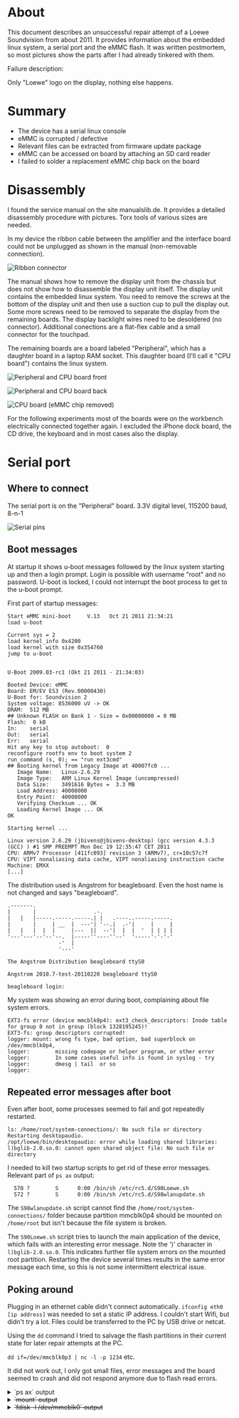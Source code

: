 # About

This document describes an unsuccessful repair attempt of a Loewe Soundvision from about 2011. It provides information about the embedded linux system, a serial port and the eMMC flash. It was written postmortem, so most pictures show the parts after I had already tinkered with them. 

Failure description:

Only "Loewe" logo on the display, nothing else happens.


# Summary

* The device has a serial linux console
* eMMC is corrupted / defective
* Relevant files can be extracted from firmware update package
* eMMC can be accessed on board by attaching an SD card reader
* I failed to solder a replacement eMMC chip back on the board


# Disassembly
I found the service manual on the site manualslib.de. It provides a detailed disassembly procedure with pictures. Torx tools of various sizes are needed.

In my device the ribbon cable between the amplifier and the interface board could not be unplugged as shown in the manual (non-removable connection).

![Ribbon connector](images/15_ribbon_connector.jpg)

The manual shows how to remove the display unit from the chassis but does not show how to disassemble the display unit itself. The display unit contains the embedded linux system. You need to remove the screws at the bottom of the display unit and then use a suction cup to pull the display out. Some more screws need to be removed to separate the display from the remaining boards. The display backlight wires need to be desoldered (no connector). Additional conections are a flat-flex cable and a small connector for the touchpad.

The remaining boards are a board labeled "Peripheral", which has a daughter board in a laptop RAM socket. This daughter board (I'll call it "CPU board") contains the linux system.

![Peripheral and CPU board front](images/01_peripheral_cpu.jpg)

![Peripheral and CPU board back](images/02_peripheral_cpu.jpg)

![CPU board (eMMC chip removed)](images/03_cpu_board.jpg)

For the following experiments most of the boards were on the workbench electrically connected together again. I excluded the iPhone dock board, the CD drive, the keyboard and in most cases also the display.

# Serial port

## Where to connect
The serial port is on the "Peripheral" board. 3.3V digital level, 115200 baud, 8-n-1

![Serial pins](images/14_serial.jpg)

## Boot messages
At startup it shows u-boot messages followed by the linux system starting up and then a login prompt. Login is possible with username "root" and no password. U-boot is locked, I could not interrupt the boot process to get to the u-boot prompt.

First part of startup messages:

```
Start eMMC mini-boot 	 V.13	Oct 21 2011 21:34:21
load u-boot

Current sys = 2
load kernel_info 0x4200
load kernel with size 0x354760
jump to u-boot


U-Boot 2009.03-rc1 (Okt 21 2011 - 21:34:03)

Booted Device: eMMC
Board: EM/EV ES3 (Rev.00000430)
U-Boot for: Soundvision 2
System voltage: 8536000 uV -> OK
DRAM:  512 MB
## Unknown FLASH on Bank 1 - Size = 0x00000000 = 0 MB
Flash:  0 kB
In:    serial
Out:   serial
Err:   serial
Hit any key to stop autoboot:  0 
reconfigure rootfs env to boot system 2
run_command (s, 0); == "run ext3cmd"
## Booting kernel from Legacy Image at 40007fc0 ...
   Image Name:   Linux-2.6.29
   Image Type:   ARM Linux Kernel Image (uncompressed)
   Data Size:    3491616 Bytes =  3.3 MB
   Load Address: 40008000
   Entry Point:  40008000
   Verifying Checksum ... OK
   Loading Kernel Image ... OK
OK

Starting kernel ...

Linux version 2.6.29 (jbivens@jbivens-desktop) (gcc version 4.3.3 (GCC) ) #1 SMP PREEMPT Mon Dec 19 12:35:47 CET 2011
CPU: ARMv7 Processor [411fc093] revision 3 (ARMv7), cr=10c57c7f
CPU: VIPT nonaliasing data cache, VIPT nonaliasing instruction cache
Machine: EMXX
[...]
```

The distribution used is Angstrom for beagleboard. Even the host name is not changed and says "beagleboard".

```
.-------.                                           
|       |                  .-.                      
|   |   |-----.-----.-----.| |   .----..-----.-----.
|       |     | __  |  ---'| '--.|  .-'|     |     |
|   |   |  |  |     |---  ||  --'|  |  |  '  | | | |
'---'---'--'--'--.  |-----''----''--'  '-----'-'-'-'
                -'  |
                '---'

The Angstrom Distribution beagleboard ttyS0

Angstrom 2010.7-test-20110220 beagleboard ttyS0

beagleboard login:
```


My system was showing an error during boot, complaining about file system errors.

```
EXT3-fs error (device mmcblk0p4): ext3_check_descriptors: Inode table for group 0 not in group (block 1328195245)!
EXT3-fs: group descriptors corrupted!
logger: mount: wrong fs type, bad option, bad superblock on /dev/mmcblk0p4,
logger:        missing codepage or helper program, or other error
logger:        In some cases useful info is found in syslog - try
logger:        dmesg | tail  or so
logger: 
```

## Repeated error messages after boot

Even after boot, some processes seemed to fail and got repeatedly restarted. 

```
ls: /home/root/system-connections/: No such file or directory
Restarting desktopaudio.
/opt/loewe/bin/desktopaudio: error while loading shared libraries: l)bglib-2.0.so.0: cannot open shared object file: No such file or directory
```

I needed to kill two startup scripts to get rid of these error messages. Relevant part of `ps ax` output:
```
  570 ?        S      0:00 /bin/sh /etc/rc5.d/S90Loewe.sh
  572 ?        S      0:00 /bin/sh /etc/rc5.d/S98wlanupdate.sh
```

The `S98wlanupdate.sh` script cannot find the `/home/root/system-connections/` folder because partition mmcblk0p4 should be mounted on `/home/root` but isn't because the file system is broken.

The `S90Loewe.sh` script tries to launch the main application of the device, which fails with an interesting error message. Note the ')' character in `l)bglib-2.0.so.0`. This indicates further file system errors on the mounted root partition. Restarting the device several times results in the same error message each time, so this is not some intermittent electrical issue.

## Poking around

Plugging in an ethernet cable didn't connect automatically. `ifconfig eth0 [ip address]` was needed to set a static IP address. I couldn't start Wifi, but didn't try a lot. Files could be transferred to the PC by USB drive or netcat.

Using the `dd` command I tried to salvage the flash partitions in their current state for later repair attempts at the PC.

`dd if=/dev/mmcblk0p3 | nc -l -p 1234` etc.

It did not work out, I only got small files, error messages and the board seemed to crash and did not respond anymore due to flash read errors.


<details><summary>`ps ax` output</summary>
<p>
```
  PID TTY      STAT   TIME COMMAND
    1 ?        Ss     0:00 init [5]           
    2 ?        S<     0:00 [kthreadd]
    3 ?        S<     0:00 [migration/0]
    4 ?        S<     0:00 [ksoftirqd/0]
    5 ?        S<     0:00 [migration/1]
    6 ?        S<     0:00 [ksoftirqd/1]
    7 ?        S<     0:00 [events/0]
    8 ?        S<     0:00 [events/1]
    9 ?        S<     0:00 [work_on_cpu/0]
   10 ?        S<     0:00 [work_on_cpu/1]
   11 ?        S<     0:00 [khelper]
   12 ?        S<     0:00 [kblockd/0]
   13 ?        S<     0:00 [kblockd/1]
   14 ?        S<     0:00 [ksuspend_usbd]
   15 ?        S<     0:00 [khubd]
   16 ?        S<     0:00 [kmmcd]
   17 ?        S<     0:00 [bluetooth]
   18 ?        S<     0:00 [msp430/0]
   19 ?        S<     0:00 [msp430/1]
   20 ?        S      0:00 [pdflush]
   21 ?        S      0:00 [pdflush]
   22 ?        S<     0:00 [kswapd0]
   23 ?        S<     0:00 [aio/0]
   24 ?        S<     0:00 [aio/1]
   25 ?        S<     0:00 [emxx_fb]
   26 ?        S<     0:00 [emxx_lcd]
   27 ?        D<     0:00 [si4705_wq/0]
   28 ?        S<     0:00 [si4705_wq/1]
   29 ?        S<     0:00 [cdmm10_fsm/0]
   30 ?        S<     0:00 [cdmm10_fsm/1]
   31 ?        S<     0:00 [cdmm10_irq/0]
   32 ?        S<     0:00 [cdmm10_irq/1]
   33 ?        S<     0:00 [ehci-wq]
   34 ?        S<     0:00 [tas5716_psm]
   35 ?        S<     0:00 [mmcqd]
   36 ?        S<     0:00 [krfcommd]
   37 ?        S<     0:00 [kjournald]
   65 ?        S<s    0:00 /sbin/udevd -d
  430 ?        Ss     0:00 /sbin/portmap
  459 ?        Ss     0:00 /usr/bin/dbus-daemon --system
  463 ?        Ssl    0:00 /usr/sbin/hald
  464 ?        S      0:00 hald-runner
  480 ?        S      0:00 hald-addon-input: Listening on /dev/input/event0
  501 ?        S<     0:00 /sbin/udevd -d
  508 ?        S<     0:00 [intr_work]
  511 ?        S<     0:00 /sbin/udevd -d
  532 ?        Ss     0:00 /usr/sbin/NetworkManager
  536 ?        S      0:00 /bin/sh /etc/rc5.d/S89timeset.sh
  564 ?        S      0:00 /usr/sbin/wpa_supplicant -u
  568 ?        Ss     0:00 /usr/sbin/lircd -d /dev/lirc0 -o /dev/lircd -r /etc/l
  570 ?        S      0:00 /bin/sh /etc/rc5.d/S90Loewe.sh
  572 ?        S      0:00 /bin/sh /etc/rc5.d/S98wlanupdate.sh
  579 ?        Ss     0:00 login -- root     
  581 ?        S      0:00 sleep 20
  582 tty1     Ss+    0:00 /sbin/getty 38400 tty1
  598 ?        Ss     0:00 /usr/bin/dbus-daemon --fork --print-pid 4 --print-add
  622 ttyS0    Ss     0:00 -sh
  625 ?        S      0:00 sleep 2
  642 ?        S      0:00 sleep 2
  643 ttyS0    R+     0:00 ps ax
```
</p>
</details>


<details><summary>`mount` output</summary>
<p>
```
rootfs on / type rootfs (rw)
/dev/root on / type ext3 (rw,errors=continue,data=ordered)
proc on /proc type proc (rw)
sysfs on /sys type sysfs (rw)
none on /dev type tmpfs (rw,mode=755)
devpts on /dev/pts type devpts (rw,gid=5,mode=620)
usbfs on /proc/bus/usb type usbfs (rw)
tmpfs on /var/volatile type tmpfs (rw)
tmpfs on /dev/shm type tmpfs (rw,mode=777)
tmpfs on /media/ram type tmpfs (rw)
```
</p>
</details>

<details><summary>`fdisk -l /dev/mmcblk0` output</summary>
<p>
```
Disk /dev/mmcblk0: 1807 MB, 1807745024 bytes
4 heads, 16 sectors/track, 55168 cylinders, total 3530752 sectors
Units = sectors of 1 * 512 = 512 bytes
Sector size (logical/physical): 512 bytes / 512 bytes
I/O size (minimum/optimal): 512 bytes / 512 bytes
Disk identifier: 0x00000000

        Device Boot      Start         End      Blocks   Id  System
/dev/mmcblk0p1            2048       32767       15360   83  Linux
/dev/mmcblk0p2           32768     1081343      524288   83  Linux
/dev/mmcblk0p3         1081344     2129919      524288   83  Linux
/dev/mmcblk0p4         2129920     3530751      700416   83  Linux
```
</p>
</details>

<details><summary>`/etc/fstab` contents</summary>
<p>
```
# stock fstab - you probably want to override this with a machine specific one

rootfs               /                    auto       defaults              1  1
proc                 /proc                proc       defaults              0  0
devpts               /dev/pts             devpts     mode=0620,gid=5       0  0
usbfs                /proc/bus/usb        usbfs      defaults              0  0
tmpfs                /var/volatile        tmpfs      defaults              0  0
tmpfs                /dev/shm             tmpfs      mode=0777             0  0
tmpfs                /media/ram           tmpfs      defaults              0  0

# uncomment this if your device has a SD/MMC/Transflash slot
#/dev/mmcblk0p1       /media/card          auto       defaults,sync,noauto  0  0

/dev/mmcblk0p4 /home/root auto defaults 1 1
```
</p>
</details>


<details><summary>`lsusb` output</summary>
<p>
```
Bus 001 Device 001: ID 1d6b:0002 Linux Foundation 2.0 root hub
Bus 001 Device 002: ID 0424:2514 Standard Microsystems Corp. 
Bus 001 Device 003: ID 0424:9512 Standard Microsystems Corp. 
Bus 001 Device 004: ID 0424:ec00 Standard Microsystems Corp. 
Bus 002 Device 001: ID 1d6b:0001 Linux Foundation 1.1 root hub
```
</p>
</details>


<details><summary>`lsusb -t` output</summary>
<p>
```
Bus#  2
`-Dev#   1 Vendor 0x1d6b Product 0x0001
Bus#  1
`-Dev#   1 Vendor 0x1d6b Product 0x0002
  `-Dev#   2 Vendor 0x0424 Product 0x2514
    `-Dev#   3 Vendor 0x0424 Product 0x9512
      `-Dev#   4 Vendor 0x0424 Product 0xec00
```
</p>
</details>


<details><summary>`lsusb -v` output</summary>
<p>
```
Bus 001 Device 001: ID 1d6b:0002 Linux Foundation 2.0 root hub
Device Descriptor:
  bLength                18
  bDescriptorType         1
  bcdUSB               2.00
  bDeviceClass            9 Hub
  bDeviceSubClass         0 Unused
  bDeviceProtocol         0 Full speed (or root) hub
  bMaxPacketSize0        64
  idVendor           0x1d6b Linux Foundation
  idProduct          0x0002 2.0 root hub
  bcdDevice            2.06
  iManufacturer           3 Linux 2.6.29 ehci_hcd
  iProduct                2 EMXX EHCI
  iSerial                 1 emxx_ehci
  bNumConfigurations      1
  Configuration Descriptor:
    bLength                 9
    bDescriptorType         2
    wTotalLength           25
    bNumInterfaces          1
    bConfigurationValue     1
    iConfiguration          0 
    bmAttributes         0xe0
      Self Powered
      Remote Wakeup
    MaxPower                0mA
    Interface Descriptor:
      bLength                 9
      bDescriptorType         4
      bInterfaceNumber        0
      bAlternateSetting       0
      bNumEndpoints           1
      bInterfaceClass         9 Hub
      bInterfaceSubClass      0 Unused
      bInterfaceProtocol      0 Full speed (or root) hub
      iInterface              0 
      Endpoint Descriptor:
        bLength                 7
        bDescriptorType         5
        bEndpointAddress     0x81  EP 1 IN
        bmAttributes            3
          Transfer Type            Interrupt
          Synch Type               None
          Usage Type               Data
        wMaxPacketSize     0x0004  1x 4 bytes
        bInterval              12
Hub Descriptor:
  bLength               9
  bDescriptorType      41
  nNbrPorts             1
  wHubCharacteristic 0x0009
    Per-port power switching
    Per-port overcurrent protection
  bPwrOn2PwrGood       10 * 2 milli seconds
  bHubContrCurrent      0 milli Ampere
  DeviceRemovable    0x00
  PortPwrCtrlMask    0xff
 Hub Port Status:
   Port 1: 0000.0503 highspeed power enable connect
Device Status:     0x0003
  Self Powered
  Remote Wakeup Enabled

Bus 001 Device 002: ID 0424:2514 Standard Microsystems Corp. 
Device Descriptor:
  bLength                18
  bDescriptorType         1
  bcdUSB               2.00
  bDeviceClass            9 Hub
  bDeviceSubClass         0 Unused
  bDeviceProtocol         2 TT per port
  bMaxPacketSize0        64
  idVendor           0x0424 Standard Microsystems Corp.
  idProduct          0x2514 
  bcdDevice            0.00
  iManufacturer           0 
  iProduct                0 
  iSerial                 0 
  bNumConfigurations      1
  Configuration Descriptor:
    bLength                 9
    bDescriptorType         2
    wTotalLength           41
    bNumInterfaces          1
    bConfigurationValue     1
    iConfiguration          0 
    bmAttributes         0xe0
      Self Powered
      Remote Wakeup
    MaxPower                2mA
    Interface Descriptor:
      bLength                 9
      bDescriptorType         4
      bInterfaceNumber        0
      bAlternateSetting       0
      bNumEndpoints           1
      bInterfaceClass         9 Hub
      bInterfaceSubClass      0 Unused
      bInterfaceProtocol      1 Single TT
      iInterface              0 
      Endpoint Descriptor:
        bLength                 7
        bDescriptorType         5
        bEndpointAddress     0x81  EP 1 IN
        bmAttributes            3
          Transfer Type            Interrupt
          Synch Type               None
          Usage Type               Data
        wMaxPacketSize     0x0001  1x 1 bytes
        bInterval              12
    Interface Descriptor:
      bLength                 9
      bDescriptorType         4
      bInterfaceNumber        0
      bAlternateSetting       1
      bNumEndpoints           1
      bInterfaceClass         9 Hub
      bInterfaceSubClass      0 Unused
      bInterfaceProtocol      2 TT per port
      iInterface              0 
      Endpoint Descriptor:
        bLength                 7
        bDescriptorType         5
        bEndpointAddress     0x81  EP 1 IN
        bmAttributes            3
          Transfer Type            Interrupt
          Synch Type               None
          Usage Type               Data
        wMaxPacketSize     0x0001  1x 1 bytes
        bInterval              12
Hub Descriptor:
  bLength               9
  bDescriptorType      41
  nNbrPorts             4
  wHubCharacteristic 0x0009
    Per-port power switching
    Per-port overcurrent protection
    TT think time 8 FS bits
  bPwrOn2PwrGood       50 * 2 milli seconds
  bHubContrCurrent      1 milli Ampere
  DeviceRemovable    0x00
  PortPwrCtrlMask    0xff
 Hub Port Status:
   Port 1: 0000.0100 power
   Port 2: 0000.0503 highspeed power enable connect
   Port 3: 0000.0100 power
   Port 4: 0000.0100 power
Device Qualifier (for other device speed):
  bLength                10
  bDescriptorType         6
  bcdUSB               2.00
  bDeviceClass            9 Hub
  bDeviceSubClass         0 Unused
  bDeviceProtocol         0 Full speed (or root) hub
  bMaxPacketSize0        64
  bNumConfigurations      1
Device Status:     0x0001
  Self Powered

Bus 001 Device 003: ID 0424:9512 Standard Microsystems Corp. 
Device Descriptor:
  bLength                18
  bDescriptorType         1
  bcdUSB               2.00
  bDeviceClass            9 Hub
  bDeviceSubClass         0 Unused
  bDeviceProtocol         2 TT per port
  bMaxPacketSize0        64
  idVendor           0x0424 Standard Microsystems Corp.
  idProduct          0x9512 
  bcdDevice            2.00
  iManufacturer           0 
  iProduct                0 
  iSerial                 0 
  bNumConfigurations      1
  Configuration Descriptor:
    bLength                 9
    bDescriptorType         2
    wTotalLength           41
    bNumInterfaces          1
    bConfigurationValue     1
    iConfiguration          0 
    bmAttributes         0xe0
      Self Powered
      Remote Wakeup
    MaxPower                2mA
    Interface Descriptor:
      bLength                 9
      bDescriptorType         4
      bInterfaceNumber        0
      bAlternateSetting       0
      bNumEndpoints           1
      bInterfaceClass         9 Hub
      bInterfaceSubClass      0 Unused
      bInterfaceProtocol      1 Single TT
      iInterface              0 
      Endpoint Descriptor:
        bLength                 7
        bDescriptorType         5
        bEndpointAddress     0x81  EP 1 IN
        bmAttributes            3
          Transfer Type            Interrupt
          Synch Type               None
          Usage Type               Data
        wMaxPacketSize     0x0001  1x 1 bytes
        bInterval              12
    Interface Descriptor:
      bLength                 9
      bDescriptorType         4
      bInterfaceNumber        0
      bAlternateSetting       1
      bNumEndpoints           1
      bInterfaceClass         9 Hub
      bInterfaceSubClass      0 Unused
      bInterfaceProtocol      2 TT per port
      iInterface              0 
      Endpoint Descriptor:
        bLength                 7
        bDescriptorType         5
        bEndpointAddress     0x81  EP 1 IN
        bmAttributes            3
          Transfer Type            Interrupt
          Synch Type               None
          Usage Type               Data
        wMaxPacketSize     0x0001  1x 1 bytes
        bInterval              12
Hub Descriptor:
  bLength               9
  bDescriptorType      41
  nNbrPorts             3
  wHubCharacteristic 0x000d
    Per-port power switching
    Compound device
    Per-port overcurrent protection
    TT think time 8 FS bits
  bPwrOn2PwrGood       50 * 2 milli seconds
  bHubContrCurrent      1 milli Ampere
  DeviceRemovable    0x02
  PortPwrCtrlMask    0xff
 Hub Port Status:
   Port 1: 0000.0503 highspeed power enable connect
   Port 2: 0000.0100 power
   Port 3: 0000.0100 power
Device Qualifier (for other device speed):
  bLength                10
  bDescriptorType         6
  bcdUSB               2.00
  bDeviceClass            9 Hub
  bDeviceSubClass         0 Unused
  bDeviceProtocol         0 Full speed (or root) hub
  bMaxPacketSize0        64
  bNumConfigurations      1
Device Status:     0x0001
  Self Powered

Bus 001 Device 004: ID 0424:ec00 Standard Microsystems Corp. 
Device Descriptor:
  bLength                18
  bDescriptorType         1
  bcdUSB               2.00
  bDeviceClass          255 Vendor Specific Class
  bDeviceSubClass         0 
  bDeviceProtocol         1 
  bMaxPacketSize0        64
  idVendor           0x0424 Standard Microsystems Corp.
  idProduct          0xec00 
  bcdDevice            2.00
  iManufacturer           0 
  iProduct                0 
  iSerial                 0 
  bNumConfigurations      1
  Configuration Descriptor:
    bLength                 9
    bDescriptorType         2
    wTotalLength           39
    bNumInterfaces          1
    bConfigurationValue     1
    iConfiguration          0 
    bmAttributes         0xe0
      Self Powered
      Remote Wakeup
    MaxPower                2mA
    Interface Descriptor:
      bLength                 9
      bDescriptorType         4
      bInterfaceNumber        0
      bAlternateSetting       0
      bNumEndpoints           3
      bInterfaceClass       255 Vendor Specific Class
      bInterfaceSubClass      0 
      bInterfaceProtocol    255 
      iInterface              0 
      Endpoint Descriptor:
        bLength                 7
        bDescriptorType         5
        bEndpointAddress     0x81  EP 1 IN
        bmAttributes            2
          Transfer Type            Bulk
          Synch Type               None
          Usage Type               Data
        wMaxPacketSize     0x0200  1x 512 bytes
        bInterval               0
      Endpoint Descriptor:
        bLength                 7
        bDescriptorType         5
        bEndpointAddress     0x02  EP 2 OUT
        bmAttributes            2
          Transfer Type            Bulk
          Synch Type               None
          Usage Type               Data
        wMaxPacketSize     0x0200  1x 512 bytes
        bInterval               0
      Endpoint Descriptor:
        bLength                 7
        bDescriptorType         5
        bEndpointAddress     0x83  EP 3 IN
        bmAttributes            3
          Transfer Type            Interrupt
          Synch Type               None
          Usage Type               Data
        wMaxPacketSize     0x0010  1x 16 bytes
        bInterval               4
Device Qualifier (for other device speed):
  bLength                10
  bDescriptorType         6
  bcdUSB               2.00
  bDeviceClass          255 Vendor Specific Class
  bDeviceSubClass         0 
  bDeviceProtocol         1 
  bMaxPacketSize0        64
  bNumConfigurations      1
Device Status:     0x0001
  Self Powered

Bus 002 Device 001: ID 1d6b:0001 Linux Foundation 1.1 root hub
Device Descriptor:
  bLength                18
  bDescriptorType         1
  bcdUSB               1.10
  bDeviceClass            9 Hub
  bDeviceSubClass         0 Unused
  bDeviceProtocol         0 Full speed (or root) hub
  bMaxPacketSize0        64
  idVendor           0x1d6b Linux Foundation
  idProduct          0x0001 1.1 root hub
  bcdDevice            2.06
  iManufacturer           3 Linux 2.6.29 ohci_hcd
  iProduct                2 EMXX OHCI
  iSerial                 1 emxx_ohci
  bNumConfigurations      1
  Configuration Descriptor:
    bLength                 9
    bDescriptorType         2
    wTotalLength           25
    bNumInterfaces          1
    bConfigurationValue     1
    iConfiguration          0 
    bmAttributes         0xe0
      Self Powered
      Remote Wakeup
    MaxPower                0mA
    Interface Descriptor:
      bLength                 9
      bDescriptorType         4
      bInterfaceNumber        0
      bAlternateSetting       0
      bNumEndpoints           1
      bInterfaceClass         9 Hub
      bInterfaceSubClass      0 Unused
      bInterfaceProtocol      0 Full speed (or root) hub
      iInterface              0 
      Endpoint Descriptor:
        bLength                 7
        bDescriptorType         5
        bEndpointAddress     0x81  EP 1 IN
        bmAttributes            3
          Transfer Type            Interrupt
          Synch Type               None
          Usage Type               Data
        wMaxPacketSize     0x0002  1x 2 bytes
        bInterval             255
Hub Descriptor:
  bLength               9
  bDescriptorType      41
  nNbrPorts             1
  wHubCharacteristic 0x0002
    No power switching (usb 1.0)
    Ganged overcurrent protection
  bPwrOn2PwrGood       15 * 2 milli seconds
  bHubContrCurrent      0 milli Ampere
  DeviceRemovable    0x00
  PortPwrCtrlMask    0xff
 Hub Port Status:
   Port 1: 0000.0100 power
Device Status:     0x0003
  Self Powered
  Remote Wakeup Enabled
```
</p>
</details>



## Firmware update file
Since the root file system with the main application seemed to be corrupted I needed a working copy to try and reinstall the broken files. Maybe there was a firmware update to download from Loewe to extract files from. Searching the web leads to people discussing a firmware update, but the server location is gone. A looong search later I was successful with a link found [here](https://www.justanswer.co.uk/electronics/boj37-loewe-soundvision-unit-want-connect.html).

OK, now I had a file called `Soundvision_3_11.1.dar.zip`. Extracting that yields a pdf file, an xml file and `Soundvision_3_11.1.dar.tli`. The `file` command identifies this as a "dar" archive. I had never heard of that, installed the "dar" software on my PC and tried to extract the archive. I tried various combinations of command line options, but most results were something like this:

```
$ dar -l  Soundvision_3_11.1.dar.tli
No backup file is present in file:///home/xxx/Soundvision for archive Soundvision_3_11.1.dar.tli, please provide the last file of the set. [return = YES | Esc = NO]
```

Searching for the error message leads to various equally confused users. I tried to use the `dar` command on the Soundvision board, but frustatingly it failed because of the corrupt file system.

```
dar: error while loading shared libraries: libdar.s/.4: cannot open shared object file: No such file or directory
```

I probably should have RTFM some more, finally I got a more helpful error message with the file renamed to `Soundvision_3_11.1.dar` and this command:

```
$ dar -l Soundvision_3_11
Final memory cleanup...
FATAL error, aborting operation
The archive Soundvision_3_11 is encrypted and no encryption cipher has been given, cannot open archive.
```

I had already looked into a very old version of `dar` and saw that it supported "blowfish" as encryption method in the year 2009. Now I needed the password. I tried various dumb passwords (Loewe123 and such) without success.

The firmware needs to decrypt this somewhere. Poking around some more on the file system of the board I found a library that sounded quite relevant: `/opt/kwest/lib/libswupdate.so.1.0.0`. Fortunately this file could still be read and copied to the PC. 

Let's try to find something interesting in the binary file:

```
$ strings libswupdate.so.1.0.0
[...]
EthernetMACAddress
/dev/mmcblk0p1
/dev/mmcblk0p2
/dev/mmcblk0p3
/dev/mmcblk0p4
MEMORY
hallo
infinint::~infinint
deci::~deci
storage::storage
U_32
/usr/local/include/dar/real_infinint.hpp
[...]
```

In between all the expected technical strings the german word "hallo" looks rather suspicious. Let's try that.

```
$ dar -l Soundvision_3_11 -K bf:hallo
Warning, the archive Soundvision_3_11 has been encrypted. A wrong key is not possible to detect, it would cause DAR to report the archive as corrupted
[Data ][ EA  ][FSA][Compr][S]| Permission | User  | Group | Size  |          Date                 |    filename
-----------------------------+------------+-------+-------+-------+-------------------------------+------------
[Saved]       [---][  59%][ ]  drwxrwxr-x   xxx     xxx     124 Mio Wed Jun 10 15:37:08 2015        opt
[Saved]       [---][  59%][ ]  drwxrwxr-x   xxx     xxx     11 Mio  Wed Jun 10 15:37:09 2015        opt/loewe
[Saved]       [---][  70%][ ]  drwxrwxr-x   xxx     xxx     1 Mio   Wed Jun 10 15:36:52 2015        opt/loewe/lib
[Saved]       [---][  66%][ ]  -rwxrwxr-x   xxx     xxx     533 kio Wed Jun 10 15:36:35 2015        opt/loewe/lib/libloeweplatform.so.1.0.0
[Saved]       [---][  65%][ ]  -rwxrwxr-x   xxx     xxx     204 kio Wed Jun 10 15:36:52 2015        opt/loewe/lib/libserengetinavi.so.1.0.0
[Saved]       [---][-----][ ]  lrwxrwxrwx   xxx     xxx     0       Wed Jun 10 15:36:52 2015        opt/loewe/lib/libserengetinavi.so.1.0
[Saved]       [---][  78%][ ]  drwxrwxr-x   xxx     xxx     390 kio Wed Jun 10 15:36:56 2015        opt/loewe/lib/qml
[...]
```

After I got up off the floor again I extracted all the files on my PC. Using these files I wanted to get the main application running again. With the broken flash chip that won't last long but I wanted to try anyway. Unfortunately the firmware update files were a newer version than installed on my device. I ended up in a combination of library dependency hell and shrinking disk space on a failing flash chip and had to give up.

The only way to actually repair the device would probably be a replacement of the flash memory chip, so let's have a look at this.

# Flash memory (eMMC)

## eMMC chip
The flash is an eMMC device labeled Hynix H26M21001ECR. eMMC is basically a soldered on MMC card. The chip contains the flash memory and the memory controller in one BGA package. Only few data and control lines are needed to communicate with the chip. Most BGA balls are unused. Such a chip can be [connected to an SD card reader](https://dangerouspayload.com/2018/10/24/emmc-data-recovery-from-damaged-smartphone/) to access the data.

As a first test I wanted to connect to the eMMC in place, so I don't have to deal with the BGA package. There is a row of resistors next to the eMMC, which might be series resistors for the connections between the processor and the chip. I connected an oscilloscope to various combinations of resistors and could identify CMD, CLK and D0 lines (similar to the identification process outlined [here](https://www.riverloopsecurity.com/blog/2020/03/hw-101-emmc/)). Enameled wire had to be soldered to the resistors because the part of the board with contains the flash stuff is covered by the "Peripheral" board.

Using CMD, CLK, D0 and GND should be enough to connect to the eMMC using an SD cart reader which supports 1-bit mode. I had no clue if my card reader does, but gave it a try anyway. An SD-to-MicroSD adapter was modified to connect the enameled wires. 

![SD connection on CPU board](images/08_sd_on_board.jpg)

![SD connection assembled](images/09_sd_on_board.jpg)

Now I needed to prevent the processor on the board from interfering with my communication. Finding the reset signal and keeping the processor in reset state should do it. I did not want to desolder the resistors.A reset controller is usually chip in a very small package which compares the supply voltage with a fixed threshold and pulls the reset signal low when the supply voltage is too low. There is a small 5-pin chip next to the processor with a convenient test pad next to it. Probing with a scope confirms that this is the reset signal.

![Reset signal test pad](images/05_reset.jpg)

I soldered a wire from the test pad to GND to deacticate the processor. Now the Soundvision could be switched on, USB card reader attached to the PC and I got this:

```
[ 1279.631520] usb 1-1.2: new high-speed USB device number 5 using ehci-pci
[ 1279.743263] usb 1-1.2: New USB device found, idVendor=8564, idProduct=4000
[ 1279.743267] usb 1-1.2: New USB device strings: Mfr=3, Product=4, SerialNumber=5
[ 1279.743270] usb 1-1.2: Product: Transcend
[ 1279.743272] usb 1-1.2: Manufacturer: TS-RDF5 
[ 1279.743274] usb 1-1.2: SerialNumber: 000000000039
[ 1279.760097] usb-storage 1-1.2:1.0: USB Mass Storage device detected
[ 1279.760275] scsi host6: usb-storage 1-1.2:1.0
[ 1279.760462] usbcore: registered new interface driver usb-storage
[ 1279.762610] usbcore: registered new interface driver uas
[ 1280.769531] scsi 6:0:0:0: Direct-Access     TS-RDF5  SD  Transcend    TS37 PQ: 0 ANSI: 6
[ 1280.770521] sd 6:0:0:0: Attached scsi generic sg2 type 0
[ 1280.889189] sd 6:0:0:0: [sdb] 3530752 512-byte logical blocks: (1.81 GB/1.68 GiB)
[ 1280.890535] sd 6:0:0:0: [sdb] Write Protect is off
[ 1280.890540] sd 6:0:0:0: [sdb] Mode Sense: 23 00 00 00
[ 1280.891807] sd 6:0:0:0: [sdb] Write cache: disabled, read cache: enabled, doesn't support DPO or FUA
[ 1280.902576]  sdb: sdb1 sdb2 sdb3 sdb4
[ 1280.907022] sd 6:0:0:0: [sdb] Attached SCSI removable disk
```
Success!

Now I could save the partitions on the PC. The last command was just a lazy attempt to backup the MBR.

```
sudo dd if=/dev/sdb1 of=./sdb1.img
sudo dd if=/dev/sdb2 of=./sdb2.img
sudo dd if=/dev/sdb3 of=./sdb3.img
sudo dd if=/dev/sdb4 of=./sdb4.img
sudo dd if=/dev/sdb of=./sdb_start.img bs=1M count=32
```

More detailed flash disk layout:

```
$ sudo fdisk -l /dev/sdb
Disk /dev/sdb: 1,7 GiB, 1807745024 bytes, 3530752 sectors
Units: sectors of 1 * 512 = 512 bytes
Sector size (logical/physical): 512 bytes / 512 bytes
I/O size (minimum/optimal): 512 bytes / 512 bytes
Disklabel type: dos
Disk identifier: 0x00000000

Device     Boot   Start     End Sectors  Size Id Type
/dev/sdb1          2048   32767   30720   15M 83 Linux
/dev/sdb2         32768 1081343 1048576  512M 83 Linux
/dev/sdb3       1081344 2129919 1048576  512M 83 Linux
/dev/sdb4       2129920 3530751 1400832  684M 83 Linux
```

My understanding of the partitions:

* **sdb1 / mmcblk0p1** contains bootloader u-boot
* **sdb2 / mmcblk0p2** label "RootFs1", could not be mounted due to data corruption, probably used for firmware update
* **sdb3 / mmcblk0p3** same size as partition 2, contains root file system with linux distribution and the application software
* **sdb4 / mmcblk0p4** usually mounted to /home/root, probably contains user data and settings, could not be mounted due to data corruption

These partitions now needed to be transferred to another eMMC chip. I grabbed a cheap broken Android tablet from my pile of electronics junk and desoldered its eMMC chip with a hot air gun. That chip was then embarassingly quick and dirty connected to the card reader first. Fortunately the eMMC ball assignments are standardized by JEDEC. The MBR and the 4 partitions were written to that chip. Partition 3 was replaced by an image repaired by fsck.ext3. The new chip was an 8 Gbyte version.

![Writing to new eMMC chip](images/10_sd_new.jpg)

I removed the eMMC chip from the CPU board also using the hot air gun. This gave the opportunity to probe the remaining data lines and associate them with the resistors.

![Resistors and their signals](images/13_resistors.jpg)

Then the fun started trying to solder the donor chip with 153-ball array back on the board. I found it next to impossible to see if the chip was aligned correctly because the balls only cover a small area under the chip, which cannot be seen from the side. I also forgot to put exact markings on the board before removing the original chip. A hot air gun is also inconvenient because it may blow the chip off the surface, so most heating was done from the underside. The board did not start. At one time I could see a message with 9600 baud at the serial interface saying `read MBR error`, probably from the on-chip bootloader.

I desoldered the chip again and saw that only few balls had connected at the previous soldering attempt. So I tried again. And again. Apparently BGA soldering is not part of my skill set and I don't own the right tools for the job.

Then I made a final attempt, connecting the chip to the board with enameled wires. This also did not work.

For scale: the circle of vision in the next picture has 11 mm diameter.

![Wires on BGA balls](images/11_wire_chip.jpg)

What a mess:

![Wires on CPU board](images/12_wire_board.jpg)


Possible issues:

* signal integrity issues due to the wires
* not enough supply voltage stability for running at full speed due to the wires and few power connections
* firmware cannot handle 8 GB chip or different maufacturer
* wrong clock speed for the new chip
* screwed up connection in this big mess of wires
* damaged board or some component due to repeated soldering attempts

These were too many different possible causes for me. At that time I had spent enough time with that 10 year old glorified bluetooth speaker to finally give up.

Maybe all this information gives someone an idea to replace the main board by a Raspberry Pi or something like that. Some peripherals are USB or I2C and could possibly be used by different hardware.


# Hardware

## Processor / SOC

Labels:
```
D77642BF1
1129KU600
JAPAN
```

![CPU](images/04_cpu.jpg)

I could not find any datasheet. Dual core ARM probably made by Renesas. Might have display controller on chip, I could not find any dedicated graphics chip.

Relevant boot messages
```
CPU: ARMv7 Processor [411fc093] revision 3 (ARMv7), cr=10c57c7f
CPU: VIPT nonaliasing data cache, VIPT nonaliasing instruction cache
Machine: EMXX
Memory policy: ECC disabled, Data cache writealloc
Built 2 zonelists in Zone order, mobility grouping on.  Total pages: 89408
Kernel command line: root=/dev/mmcblk0p3 noinitrd console=ttyS0,115200n8n SELINUX_INIT=no mem=96M@0x40000000 mem=256M@0x50000000 rw video=qfb: ip=none rootfstype=ext3 rootwait
PID hash table entries: 2048 (order: 11, 8192 bytes)
Console: colour dummy device 80x30
Dentry cache hash table entries: 65536 (order: 6, 262144 bytes)
Inode-cache hash table entries: 32768 (order: 5, 131072 bytes)
Memory: 96MB 256MB = 352MB total
Memory: 353228KB available (3132K code, 343K data, 128K init)
Calibrating delay loop (skipped) preset value.. 1061.68 BogoMIPS (lpj=5308416)
Mount-cache hash table entries: 512
CPU: Testing write buffer coherency: ok
CPU1: Booted secondary processor
Calibrating delay loop (skipped) preset value.. 1061.68 BogoMIPS (lpj=5308416)
Brought up 2 CPUs
SMP: Total of 2 processors activated (2123.36 BogoMIPS).
```

## Display
The display is connected by a wide flat-flex cable. This is probably a parallel bus, no MIPI-DSI.

## Touchpad
The touchpad connector has pin descriptions for an I2C bus.

![Touchpad connector](images/07_touchpad.jpg)

## Sound devices

Relevant boot messages
```
I2C driver for the Silicon Labs SI4705 FM Receiver, Version 0.0.1
as3658-misc: sucessfully loaded (major: 253)
###AS3658 probe SUCCEEDED
as3658: Reset reason = 0x0 (value = 0x84)
as3658: ASIC ID is CD 54
as3658: Unique ID (hex) is 51 00 00 B8 43 5D 08 20 62 F6 00
SI4705 revision C40 detected.
Registered character device for si4705 with major 111
###SI4705 probe SUCCEEDED
###CDMM10 probe SUCCEEDED
msp430_i2c: Initial state of SUBAMP_OTW = 0 and SUBAMP_SD = 0
###MSP430 probe SUCCEEDED
Advanced Linux Sound Architecture Driver Version 1.0.18a.
Starting sound codec.
TAS5716: Starting sound codec
###TAS5716 probe SUCCEEDED
TAS5716 Amplifier Audio driver
SNDSI4705: emxx_si4705_module_init: Enter
SNDSI4705: emxx_si4705_probe: Enter
SNDSI4705: snd_spdif_init_si4705: Enter
SNDSI4705: snd_si4705_codec_create: Enter
SNDSI4705: snd_si4705_reset: Enter
SNDSI4705: snd_si4705_reset: Leave
SNDSI4705: snd_si4705_codec_create: Leave
SNDSI4705: snd_spdif_init_si4705: Leave
SNDSI4705: emxx_si4705_probe: Set p_pcm_regs
SNDSI4705: snd_si4705_spdif_build: Enter
SNDSI4705: snd_si4705_spdif_build: After Loop
SNDSI4705: snd_si4705_spdif_build: Leave
SNDSI4705: Starting sound emxx si4705 codec.
SNDSI4705: emxx_si4705_probe: Leave
SNDSI4705: emxx_si4705_module_init: Leave
SNDCDMM10: emxx_cdmm10_module_init: Enter
SNDCDMM10: emxx_cdmm10_probe: Enter
SNDCDMM10: snd_spdif_init_cdmm10: Enter
SNDCDMM10: snd_cdmm10_codec_create: Enter
SNDCDMM10: snd_cdmm10_reset: Enter
SNDCDMM10: snd_cdmm10_reset: Leave
SNDCDMM10: snd_cdmm10_codec_create: Leave
SNDCDMM10: snd_spdif_init_cdmm10: Leave
SNDCDMM10: emxx_cdmm10_probe: Set p_pcm_regs
SNDCDMM10: Starting sound emxx cdmm10 codec.
SNDCDMM10: emxx_cdmm10_probe: Leave
SNDCDMM10: emxx_cdmm10_module_init: Leave
usbcore: registered new interface driver snd-usb-audio
ALSA device list:
  #0: EMXX Soundcard (Austria Microsystems - AS3658) (Austria Microsystems - AS3658)
  #1: EMXX Soundcard (TI Amplifier - TAS5716) (TI Amplifier - TAS5716)
  #2: sound emxx si4705 codec (emxx si4705)
  #3: sound emxx cdmm10 codec (emxx cdmm10)
Found hardware: "" "Austria Microsystems - AS3658" "" "" ""
Hardware is initialized using a generic method
/usr/share/alsa/init/default:60: value write error: Invalid argument
No state is present for cartas5716-codec: Error on line 1181, error code is 0
d AS3658
No state is present for card TAS5716
Found hardware: "" "TI Amplifier - TAS5716" "" "" ""
Hardware is initialized using a generic method
/usr/share/alsa/init/default:81: value write error: Invalid argument
No state is present for card TAS5716
No state is present for card emxxsi4705codec
Found hardware: "" "emxx si4705" "" "" ""
Hardware is initialized using a generic method
No state is present for card emxxsi4705codec
No state is present for card emxxcdmm10codec
Found hardware: "" "emxx cdmm10" "" "" ""
Hardware is initialized using a generic method
No state is present for card emxxcdmm10codec
```

## Ethernet
Ethernet is provided by an SMSC LAN9512 USB-to-ethernet chip on the Interface board.

![LAN chip](images/06_lan9512.jpg)


Relevant boot messages
```
ERROR: Module smsc9500 does not exist in /proc/modules
ERROR: Module smscusbnet does not exist in /proc/modules
ERROR: Module mii does not exist in /proc/modules
Read ethernet MAC address 48:f3:17:01:18:1b from the file system.
mii driver is coming
smscusbnet driver is coming
smsc9500 driver is coming
Driver smscusbnet.ko verison 1.01.16, built on 12:35:35, Dec 19 2011
SMSC_9500: ---------->in smsc9500_bind
SMSC_9500: Driver smsc9500.ko verison 1.01.16, built on 12:35:35, Dec 19 2011
SMSC_9500: EEPROM content not valid, not loaded
SMSC_9500: ---------->smsc9500_reset
SMSC_9500: dev->net->dev_addr 48:f3:17:01:18:1b
SMSC_9500: Read Value from HW_CFG : 0x00000000
SMSC_9500: Read Value from HW_CFG after writing HW_CFG_BIR_: 0x00001000
SMSC_9500: rx_urb_size= 18944
SMSC_9500: Read Value from BURST_CAP after writing: 0x00000025
SMSC_9500: Read Value from BULK_IN_DLY after writing: 0x00002000
SMSC_9500: Read Value from HW_CFG: 0x00001000
SMSC_9500: Read Value from HW_CFG after writing: 0x00001422
SMSC_9500: ID_REV = 0xec000002
SMSC_9500: FPGA_REV = 0x00000000
SMSC_9500: -->Phy_Initialize
SMSC_9500: using internal PHY 
SMSC_9500: dwPhyId==0x00C0001C,bPhyModel==0x0C,bPhyRev==0x03
SMSC_9500: PHY reset!!!
SMSC_9500_WARNING: Phy_SetAutoMdix: LAN9500 Auto MDIX feature controlled by hardware strap
SMSC_9500: <--Phy_Initialize, result=TRUE
SMSC_9500: <--------out of smsc9500_reset, return 0
SMSC_9500: The device is configed to support remote wakes
SMSC_9500: <--------out of bind, return 0
eth0: register 'smsc9500' at usb-emxx_ehci-1.2.1, smsc9500 USB 2.0 Ethernet, 48:f3:17:01:18:1b
###SMSC9500 probe SUCCEEDED
```
